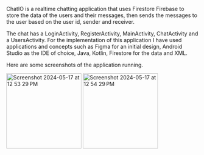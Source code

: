 ChatIO is a realtime chatting application that uses Firestore Firebase to store the data of the users and their messages, then sends the messages to the user based on the user id, sender and receiver.

The chat has a LoginActivity, RegisterActivity, MainActivity, ChatActivity and a UsersActivity. For the implementation of this application I have used applications and concepts such as Figma for an initial design, Android Studio as the IDE of choice, Java, Kotlin, Firestore for the data and XML.

Here are some screenshots of the application running.

<img width="197" alt="Screenshot 2024-05-17 at 12 53 29 PM" src="https://github.com/justEliada/chatIo/assets/93603435/39a818e9-dde4-4581-9d08-87c7abac8499">
<img width="197" alt="Screenshot 2024-05-17 at 12 54 29 PM" src="https://github.com/justEliada/chatIo/assets/93603435/dbff4fb8-2183-4088-8431-23b4a56569d5">

